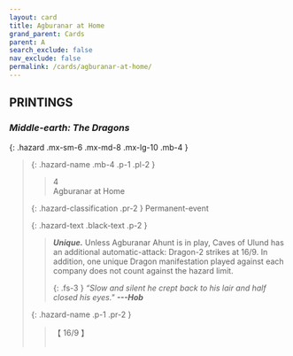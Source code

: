 ```yaml
---
layout: card
title: Agburanar at Home
grand_parent: Cards
parent: A
search_exclude: false
nav_exclude: false
permalink: /cards/agburanar-at-home/
---
```


## PRINTINGS


### _Middle-earth: The Dragons_

{: .hazard .mx-sm-6 .mx-md-8 .mx-lg-10 .mb-4 }
> {: .hazard-name .mb-4 .p-1 .pl-2 }
> > <div class="hazard-mp">4</div>
> > <div class="card-name">Agburanar at Home</div>
>
> {: .hazard-classification .pr-2 }
> Permanent-event
>
> {: .hazard-text .black-text .p-2 }
> > _**Unique.**_ Unless Agburanar Ahunt is in play, Caves of Ulund has an additional automatic-attack: Dragon-2 strikes at 16/9. In addition, one unique Dragon manifestation played against each company does not count against the hazard limit. 
> > 
> > {: .fs-3 } 
> > _“Slow and silent he crept back to his lair and half closed his eyes."_ ***---&#65279;Hob*** 
>
> {: .hazard-name .p-1 .pr-2 }
> > <div class="card-shield">【 16/9 】</div>
> > <div class="card-corruption">&nbsp;</div>
